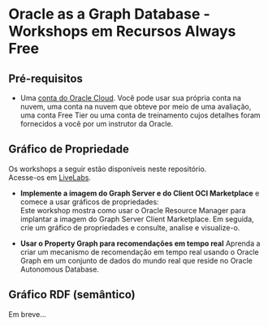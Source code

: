 # Oracle as a Graph Database - Workshops em Recursos Always Free

## Pré-requisitos

*   Uma [conta do Oracle Cloud](https://www.oracle.com/cloud/free/). Você pode usar sua própria conta na nuvem, uma conta na nuvem que obteve por meio de uma avaliação, uma conta Free Tier ou uma conta de treinamento cujos detalhes foram fornecidos a você por um instrutor da Oracle.

## Gráfico de Propriedade

Os workshops a seguir estão disponíveis neste repositório.  
Acesse-os em [LiveLabs](http://developer.oracle.com/livelabs).

*   **Implemente a imagem do Graph Server e do Client OCI Marketplace** e comece a usar gráficos de propriedades:  
    Este workshop mostra como usar o Oracle Resource Manager para implantar a imagem do Graph Server Client Marketplace. Em seguida, crie um gráfico de propriedades e consulte, analise e visualize-o.
    
*   **Usar o Property Graph para recomendações em tempo real** Aprenda a criar um mecanismo de recomendação em tempo real usando o Oracle Graph em um conjunto de dados do mundo real que reside no Oracle Autonomous Database.
    

## Gráfico RDF (semântico)

Em breve...